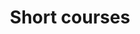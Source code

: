 ---
layout: tool
name: short-courses
title: Short courses
image: short-courses.jpg
external-url: /courses.html
oneliner: Making corporate data freely available to empower people and institute accountability
skip-own-page: true
---